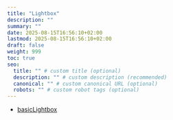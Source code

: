 ```yaml
---
title: "Lightbox"
description: ""
summary: ""
date: 2025-08-15T16:56:10+02:00
lastmod: 2025-08-15T16:56:10+02:00
draft: false
weight: 999
toc: true
seo:
  title: "" # custom title (optional)
  description: "" # custom description (recommended)
  canonical: "" # custom canonical URL (optional)
  robots: "" # custom robot tags (optional)
---
```


- [basicLightbox](https://basiclightbox.electerious.com/)
